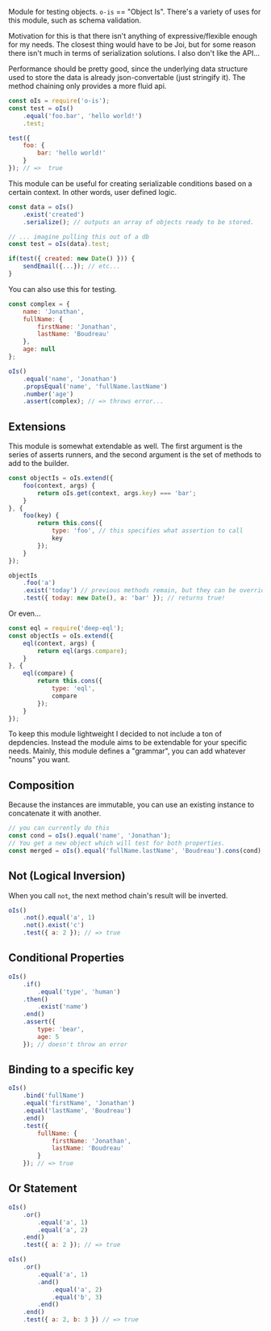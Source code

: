 Module for testing objects. `o-is` == "Object Is". There's a variety of uses
for this module, such as schema validation.

Motivation for this is that there isn't anything of expressive/flexible enough 
for my needs. The closest thing would have to be Joi, but for some reason there
isn't much in terms of serialization solutions. I also don't like the API...

Performance should be pretty good, since the underlying data structure used to
store the data is already json-convertable (just stringify it). The method
chaining only provides a more fluid api.

```javascript
const oIs = require('o-is');
const test = oIs()
	.equal('foo.bar', 'hello world!')
	.test;

test({
	foo: {
		bar: 'hello world!'
	}
}); // =>  true
```

This module can be useful for creating serializable conditions based on a certain context.
In other words, user defined logic.
```javascript
const data = oIs()
	.exist('created')
	.serialize(); // outputs an array of objects ready to be stored.

// ... imagine pulling this out of a db
const test = oIs(data).test;

if(test({ created: new Date() })) {
	sendEmail({...}); // etc...
}

```

You can also use this for testing.
```javascript
const complex = {
	name: 'Jonathan',
	fullName: {
		firstName: 'Jonathan',
		lastName: 'Boudreau'
	},
	age: null
};

oIs()
	.equal('name', 'Jonathan')
	.propsEqual('name', 'fullName.lastName')
	.number('age')
	.assert(complex); // => throws error...

```

## Extensions
This module is somewhat extendable as well. The first argument is the series of asserts runners,
and the second argument is the set of methods to add to the builder.
```javascript
const objectIs = oIs.extend({
	foo(context, args) {
		return oIs.get(context, args.key) === 'bar';
	}
}, {
	foo(key) {
		return this.cons({
			type: 'foo', // this specifies what assertion to call
			key
		});
	}
});

objectIs
	.foo('a')
	.exist('today') // previous methods remain, but they can be overriden.
	.test({ today: new Date(), a: 'bar' }); // returns true!
```

Or even...

```javascript
const eql = require('deep-eql');
const objectIs = oIs.extend({
	eql(context, args) {
		return eql(args.compare);
	}
}, {
	eql(compare) {
		return this.cons({
			type: 'eql',
			compare
		});
	}
});

```

To keep this module lightweight I decided to not include a ton of depdencies.
Instead the module aims to be extendable for your specific needs. Mainly, this
module defines a "grammar", you can add whatever "nouns" you want.

## Composition
Because the instances are immutable, you can use an existing instance to
concatenate it with another.
```javascript
// you can currently do this
const cond = oIs().equal('name', 'Jonathan');
// You get a new object which will test for both properties.
const merged = oIs().equal('fullName.lastName', 'Boudreau').cons(cond);

```

## Not (Logical Inversion)
When you call `not`, the next method chain's result will be inverted.
```javascript
oIs()
	.not().equal('a', 1)
	.not().exist('c')
	.test({ a: 2 }); // => true
```

## Conditional Properties
```javascript
oIs()
	.if()
		.equal('type', 'human')
	.then()
		.exist('name')
	.end()
	.assert({
		type: 'bear',
		age: 5
	}); // doesn't throw an error
```

## Binding to a specific key
```javascript
oIs()
	.bind('fullName')
	.equal('firstName', 'Jonathan')
	.equal('lastName', 'Boudreau')
	.end()
	.test({
		fullName: {
			firstName: 'Jonathan',
			lastName: 'Boudreau'
		}
	}); // => true
```

## Or Statement
```javascript
oIs()
	.or()
		.equal('a', 1)
		.equal('a', 2)
	.end()
	.test({ a: 2 }); // => true

oIs()
	.or()
		.equal('a', 1)
		.and()
			.equal('a', 2)
			.equal('b', 3)
		.end()
	.end()
	.test({ a: 2, b: 3 }) // => true
```
